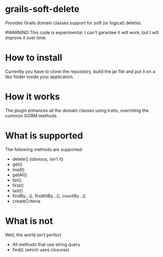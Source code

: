 # grails-soft-delete
Provides Grails domain classes support for soft (or logical) deletes.

#WARNING
This code is experimental. I can't garantee it will work, but I will improve it over time.

# How to install
Currently you have to clone the repository, build the jar file and put it on a libs folder inside your application.

# How it works
The plugin enhances all the domain classes using traits, overriding the common GORM methods.

# What is supported
The following methods are supported:

- delete() (obvious, isn't it)
- get()
- load()
- getAll()
- list()
- first()
- last()
- findBy...(), findAllBy...(), countBy...()
- createCriteria

# What is not
Well, the world isn't perfect

- All methods that use string query
- find() (which uses closures)